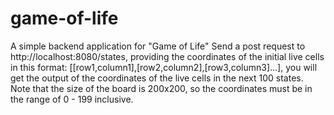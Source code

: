 # game-of-life
A simple backend application for "Game of Life"
Send a post request to http://localhost:8080/states, providing the coordinates of the initial live cells in this format: [[row1,column1],[row2,column2],[row3,column3]...],
you will get the output of the coordinates of the live cells in the next 100 states.
Note that the size of the board is 200x200, so the coordinates must be in the range of 0 - 199 inclusive.
